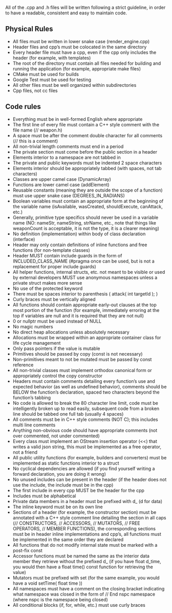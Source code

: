 All of the .cpp and .h files will be written following a strict guideline, in order to have a readable, consistent and easy to maintain code.

## Physical Rules
- All files must be written in lower snake case (render_engine.cpp)
- Header files and cpp’s must be colocated in the same directory
- Every header file must have a cpp, even if the cpp only includes the header (for example, with templates)
- The root of the directory must contain all files needed for building and running the application (for example, appropriate make files)
- CMake must be used for builds
- Google Test must be used for testing
- All other files must be well organized within subdirectories
- Cpp files, not cc files

## Code rules
- Everything must be in well-formed English where appropriate
- The first line of every file must contain a C++ style comment with the file name (// weapon.h)
- A space must be after the comment double character for all comments (// this is a comment)
- All non-trivial length comments must end in a period
- The private section must come before the public section in a header
- Elements interior to a namespace are not tabbed in
- The private and public keywords must be indented 2 space characters
- Elements interior should be appropriately tabbed (with spaces, not tab characters)
- Classes are upper camel case (DynamicArray)
- Functions are lower camel case (addElement)
- Reusable constants (meaning they are outside the scope of a function) must use upper snake case (DEGREES_IN_RADIANS)
- Boolean variables must contain an appropriate form at the beginning of the variable name (isAvailable, wasCreated, shouldExecute, canAttack, etc.)
- Generally, primitive type specifics should never be used in a variable name (NO: nameStr, nameString, strName, etc., note that things like weaponCount is acceptable, it is not the type, it is a clearer meaning)
- No definition (implementation) within body of class declaration (interface)
- Header may only contain definitions of inline functions and free functions (for non-template classes)
- Header MUST contain include guards in the form of INCLUDED_CLASS_NAME (#pragma once can be used, but is not a replacement for proper include guards)
- All helper functions, internal structs, etc. not meant to be visible or used by external developers MUST use anonymous namespaces unless a private struct makes more sense
- No use of the protected keyword
- There must be spaces interior to parenthesis ( attack( int targetId ); )
- Curly braces must be vertically aligned
- All functions should contain appropriate early-out clauses at the top most portion of the function (for example, immediately erroring at the top if variables are null and it is required that they are not null)
- 0 or nullptr must be used instead of NULL
- No magic numbers
- No direct heap allocations unless absolutely necessary
- Allocations must be wrapped within an appropriate container class for life cycle management
- Only pass pointers if the value is mutable
- Primitives should be passed by copy (const is not necessary)
- Non-primitives meant to not be mutated must be passed by const reference
- All non-trivial classes must implement orthodox canonical form or appropriately control the copy constructor
- Headers must contain comments detailing every function’s use and expected behavior (as well as undefined behavior), comments should be BELOW the function’s declaration, spaced two characters beyond the function’s tabbing
- No code is allowed to break the 80 character line limit, code must be intelligently broken up to read easily, subsequent code from a broken line should be tabbed one full tab (usually 4 spaces)
- All comments must be in C++ style comments (NOT C); this includes multi line comments
- Anything non-obvious code should have appropriate comments (not over commented, not under commented)
- Every class must implement an OStream insertion operator (<<) that writes a valid json string, this must be implemented as a free operator, not a friend
- All public utility functions (for example, builders and converters) must be implemented as static functions interior to a struct
- No cyclical dependencies are allowed (if you find yourself writing a forward declaration, you are doing it wrong)
- No unused includes can be present in the header (if the header does not use the include, the include must be in the cpp)
- The first include in every cpp MUST be the header for the cpp
- Includes must be alphabetical
- Private data members in a header must be prefixed with d_ (d for data)
- The inline keyword must be on its own line
- Sections of a header (for example, the constructor section) must be annotated with a C++ style comment line detailing the section in all caps (// CONSTRUCTORS, // ACCESSORS, // MUTATORS, // FREE OPERATORS, // MEMBER FUNCTIONS), the corresponding sections must be in header inline implementations and cpp’s, all functions must be implemented in the same order they are declared
- All functions that do not modify internal state must be marked with a post-fix const
- Accessor functions must be named the same as the interior data member they retrieve without the prefixed d_ (if you have float d_time, you would then have a float time() const function for retrieving the value)
- Mutators must be prefixed with set (for the same example, you would have a void setTime( float time ))
- All namespaces must have a comment on the closing bracket indicating what namespace was closed in the form of // End nspc namespace (where nspc is the namespace being closed)
- All conditional blocks (if, for, while, etc.) must use curly braces
